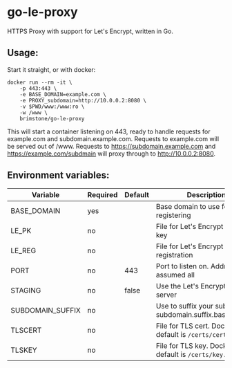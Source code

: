 go-le-proxy
===========

HTTPS Proxy with support for Let's Encrypt, written in Go.



Usage:
------
Start it straight, or with docker:
```
docker run --rm -it \
	-p 443:443 \
	-e BASE_DOMAIN=example.com \
	-e PROXY_subdomain=http://10.0.0.2:8080 \
	-v $PWD/www:/www:ro \
	-w /www \
	brimstone/go-le-proxy
```

This will start a container listening on 443, ready to handle requests for 
example.com and subdomain.example.com. Requests to example.com will be served
out of /www. Requests to https://subdomain.example.com and
https://example.com/subdmain will proxy through to http://10.0.0.2:8080.


Environment variables:
----------------------

Variable        |Required|Default|Description
----------------|--------|-------|-----------
BASE_DOMAIN     |yes     |       |Base domain to use for registering
LE_PK           |no      |       |File for Let's Encrypt private key
LE_REG          |no      |       |File for Let's Encrypt registration
PORT            |no      |443    |Port to listen on. Address is assumed all
STAGING         |no      |false  |Use the Let's Encrypt staging server
SUBDOMAIN_SUFFIX|no      |       |Use to suffix your subdomains. subdomain.suffix.base_domain
TLSCERT         |no      |       |File for TLS cert. Docker default is `/certs/cert.pem`
TLSKEY          |no      |       |File for TLS key. Docker default is `/certs/key.pem`

